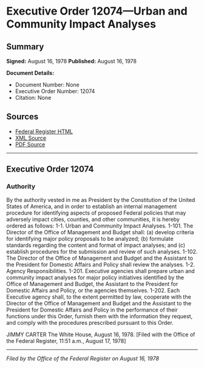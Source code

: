 # Executive Order 12074—Urban and Community Impact Analyses

## Summary

**Signed:** August 16, 1978
**Published:** August 16, 1978

**Document Details:**
- Document Number: None
- Executive Order Number: 12074
- Citation: None

## Sources
- [Federal Register HTML](https://www.presidency.ucsb.edu/documents/executive-order-12074-urban-and-community-impact-analyses)
- [XML Source](None)
- [PDF Source](None)

---

## Executive Order 12074

### Authority

By the authority vested in me as President by the Constitution of the United States of America, and in order to establish an internal management procedure for identifying aspects of proposed Federal policies that may adversely impact cities, counties, and other communities, it is hereby ordered as follows:
1-1. Urban and Community Impact Analyses.
1-101. The Director of the Office of Management and Budget shall: (a) develop criteria for identifying major policy proposals to be analyzed; (b) formulate standards regarding the content and format of impact analyses; and (c) establish procedures for the submission and review of such analyses.
1-102. The Director of the Office of Management and Budget and the Assistant to the President for Domestic Affairs and Policy shall review the analyses.
1-2. Agency Responsibilities.
1-201. Executive agencies shall prepare urban and community impact analyses for major policy initiatives identified by the Office of Management and Budget, the Assistant to the President for Domestic Affairs and Policy, or the agencies themselves.
1-202. Each Executive agency shall, to the extent permitted by law, cooperate with the Director of the Office of Management and Budget and the Assistant to the President for Domestic Affairs and Policy in the performance of their functions under this Order, furnish them with the information they request, and comply with the procedures prescribed pursuant to this Order.

JIMMY CARTER
The White House,
August 16, 1978.
[Filed with the Office of the Federal Register, 11:51 a.m., August 17, 1978]

---

*Filed by the Office of the Federal Register on August 16, 1978*
